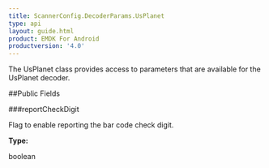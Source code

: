 ```yaml
---
title: ScannerConfig.DecoderParams.UsPlanet
type: api
layout: guide.html
product: EMDK For Android
productversion: '4.0'
---
```



The UsPlanet class provides access to parameters that are available
 for the UsPlanet decoder.

##Public Fields

###reportCheckDigit

Flag to enable reporting the bar code check digit.

**Type:**

boolean












